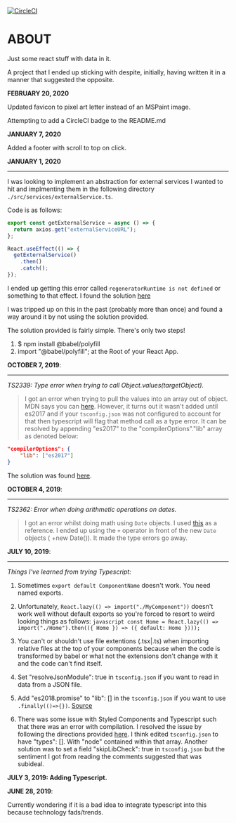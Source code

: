 [![CircleCI](https://circleci.com/gh/rhyuen/listsofdata.svg?style=svg)](https://circleci.com/gh/rhyuen/listsofdata)

# ABOUT

Just some react stuff with data in it.

A project that I ended up sticking with despite, initially, having written it in a manner that suggested the opposite.

**FEBRUARY 20, 2020**

Updated favicon to pixel art letter instead of an MSPaint image.

Attempting to add a CircleCI badge to the README.md

**JANUARY 7, 2020**

Added a footer with scroll to top on click.

**JANUARY 1, 2020**

---

I was looking to implement an abstraction for external services I wanted to hit and implmenting them in the following directory `./src/services/externalService.ts`.

Code is as follows:

```javascript
export const getExternalService = async () => {
  return axios.get("externalServiceURL");
};

React.useEffect(() => {
  getExternalService()
    .then()
    .catch();
});
```

I ended up getting this error called `regeneratorRuntime is not defined` or something to that effect. I found the solution [here]("https://stackoverflow.com/a/58432338")

I was tripped up on this in the past (probably more than once) and found a way around it by not using the solution provided.

The solution provided is fairly simple. There's only two steps!

1. \$ npm install @babel/polyfill
2. import "@babel/polyfill"; at the Root of your React App.

**OCTOBER 7, 2019**:

---

_TS2339: Type error when trying to call Object.values(targetObject)._

> I got an error when trying to pull the values into an array out of object. MDN says you can [here](https://developer.mozilla.org/en-US/docs/Web/JavaScript/Reference/Global_objects/Object/values). However, it turns out it wasn't added until es2017 and if your `tsconfig.json` was not configured to account for that then typescript will flag that method call as a type error. It can be resolved by appending "es2017" to the "compilerOptions"."lib" array as denoted below:

```json
"compilerOptions": {
    "lib": ["es2017"]
}
```

The solution was found [here](https://stackoverflow.com/a/42967397).

**OCTOBER 4, 2019**:

---

_TS2362: Error when doing arithmetic operations on dates._

> I got an error whilst doing math using `Date` objects. I used [this](https://github.com/microsoft/TypeScript/issues/5710) as a reference. I ended up using the `+` operator in front of the new `Date` objects ( +new Date()). It made the type errors go away.

**JULY 10, 2019**:

---

_Things I've learned from trying Typescript:_

1. Sometimes `export default ComponentName` doesn't work. You need named exports.

2. Unfortunately, `React.lazy(() => import("./MyComponent"))` doesn't work well without default exports so you're forced to resort to weird looking things as follows: `javascript const Home = React.lazy(() => import("./Home").then(({ Home }) => ({ default: Home })));`

3. You can't or shouldn't use file extentions (.tsx|.ts) when importing relative files at the top of your components because when the code is transformed by babel or what not the extensions don't change with it and the code can't find itself.

4. Set "resolveJsonModule": true in `tsconfig.json` if you want to read in data from a JSON file.

5. Add "es2018.promise" to "lib": [] in the `tsconfig.json` if you want to use `.finally(()=>{})`. [Source](https://stackoverflow.com/questions/52079031/property-finally-does-not-exist-on-type-promisevoid)

6. There was some issue with Styled Components and Typescript such that there was an error with compilation. I resolved the issue by following the directions provided [here](https://stackoverflow.com/questions/52079031/property-finally-does-not-exist-on-type-promisevoid). I think edited `tsconfig.json` to have "types": []. With "node" contained within that array. Another solution was to set a field "skipLibCheck": true in `tsconfig.json` but the sentiment I got from reading the comments suggested that was subideal.

**JULY 3, 2019: Adding Typescript.**

**JUNE 28, 2019**:

Currently wondering if it is a bad idea to integrate typescript into this because technology fads/trends.
